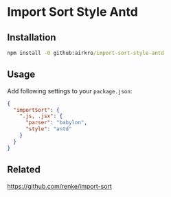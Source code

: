 # Import Sort Style Antd

## Installation

```cmd
npm install -O github:airkro/import-sort-style-antd
```

## Usage

Add following settings to your `package.json`:

```json
{
  "importSort": {
    ".js, .jsx": {
      "parser": "babylon",
      "style": "antd"
    }
  }
}
```

## Related

<https://github.com/renke/import-sort>
